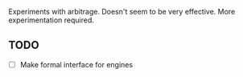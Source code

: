 
Experiments with arbitrage. Doesn't seem to be very effective. More experimentation required.

## TODO

- [ ] Make formal interface for engines

